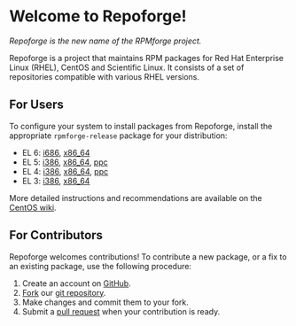 # Welcome to Repoforge!

*Repoforge is the new name of the RPMforge project.*

Repoforge is a project that maintains RPM packages for Red Hat Enterprise Linux (RHEL), CentOS and Scientific Linux.
It consists of a set of repositories compatible with various RHEL versions.

## For Users

To configure your system to install packages from Repoforge, install the appropriate `rpmforge-release` package for your distribution:

* EL 6: [i686](http://pkgs.repoforge.org/rpmforge-release/rpmforge-release-0.5.2-2.el6.rf.i686.rpm), [x86_64](http://pkgs.repoforge.org/rpmforge-release/rpmforge-release-0.5.2-2.el6.rf.x86_64.rpm)
* EL 5: [i386](http://pkgs.repoforge.org/rpmforge-release/rpmforge-release-0.5.2-2.el5.rf.i386.rpm), [x86_64](http://pkgs.repoforge.org/rpmforge-release/rpmforge-release-0.5.2-2.el5.rf.x86_64.rpm), [ppc](http://pkgs.repoforge.org/rpmforge-release/rpmforge-release-0.5.1-1.el5.rf.ppc.rpm)
* EL 4: [i386](http://pkgs.repoforge.org/rpmforge-release/rpmforge-release-0.5.2-2.el4.rf.i386.rpm), [x86_64](http://pkgs.repoforge.org/rpmforge-release/rpmforge-release-0.5.2-2.el4.rf.x86_64.rpm), [ppc](http://pkgs.repoforge.org/rpmforge-release/rpmforge-release-0.5.1-1.el4.rf.ppc.rpm)
* EL 3: [i386](http://pkgs.repoforge.org/rpmforge-release/rpmforge-release-0.5.2-2.el3.rf.i386.rpm), [x86_64](http://pkgs.repoforge.org/rpmforge-release/rpmforge-release-0.5.2-2.el3.rf.x86_64.rpm)

More detailed instructions and recommendations are available on the [CentOS wiki](http://wiki.centos.org/AdditionalResources/Repositories/RPMForge).

## For Contributors

Repoforge welcomes contributions! To contribute a new package, or a fix to an existing package, use the following procedure:

1. Create an account on [GitHub](https://github.com/).
2. [Fork](https://help.github.com/articles/fork-a-repo) our [git repository](https://github.com/repoforge/rpms).
3. Make changes and commit them to your fork.
4. Submit a [pull request](https://help.github.com/articles/using-pull-requests) when your contribution is ready.

